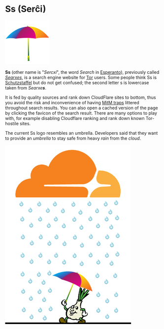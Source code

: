 # Ss (Serĉi)


![](../image/ss-sercxi.png)


**Ss** (other name is "_Sercxi_", the word _Search_ in [Esperanto](https://en.wikipedia.org/wiki/Esperanto)), previously called _[Searxes](https://web.archive.org/web/20210614033612/https://en.wikipedia.org/w/index.php?title=Searx&oldid=906373508)_, is a search engine website for [Tor](https://www.torproject.org/) users.
Some people think Ss is [Schutzstaffel](https://en.wikipedia.org/wiki/SS) but do not get confused; the second letter s is lowercase taken from _Searxe**s**_.

It is fed by quality sources and rank down CloudFlare sites to bottom, thus you avoid the risk and inconvenience of having [MitM traps](../README.md) littered throughout search results.
You can also open a cached version of the page by clicking the favicon of the search result.
There are many options to play with, for example disabling Cloudflare ranking and rank down known Tor-hostile sites.

The current Ss logo resembles an umbrella. Developers said that they want to provide an _umbrella_ to stay safe from heavy _rain_ from the _cloud_.


![](../image/ssprotect.jpg)
